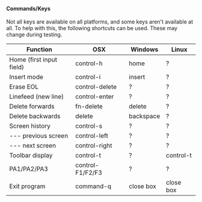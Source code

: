 #### Commands/Keys
Not all keys are available on all platforms, and some keys aren't available at all. To help with this, the following shortcuts can be used. These may change during testing.

| Function                  | OSX             | Windows         | Linux           |
|---------------------------|-----------------|-----------------|-----------------|
|Home (first input field)   | control-h       | home            | ?               |
|Insert mode                | control-i       | insert          | ?               |
|Erase EOL                  | control-delete  | ?               | ?               |
|Linefeed (new line)        | control-enter   | ?               | ?               |
|Delete forwards            | fn-delete       | delete          | ?               | 
|Delete backwards           | delete          | backspace       | ?               | 
|Screen history             | control-s       | ?               | ?               | 
|  --- previous screen      | control-left    | ?               | ?               |
|  --- next screen          | control-right   | ?               | ?               |
|Toolbar display            | control-t       | ?               | control-t       |
|PA1/PA2/PA3                | control-F1/F2/F3| ?               | ?               |
|Exit program               | command-q       | close box       | close box       |
